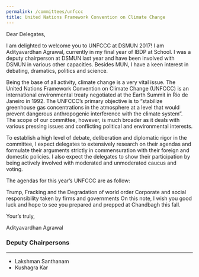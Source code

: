 ```yaml
---
permalink: /committees/unfccc
title: United Nations Framework Convention on Climate Change
---
```


Dear Delegates,

I am delighted to welcome you to UNFCCC at DSMUN 2017! I am Adityavardhan Agrawal, currently in my final year of IBDP at School. I was a deputy chairperson at DSMUN last year and have been involved with DSMUN in various other capacities. Besides MUN, I have a keen interest in debating, dramatics, politics and science.

Being the base of all activity, climate change is a very vital issue. The United Nations Framework Convention on Climate Change (UNFCCC) is an international environmental treaty negotiated at the Earth Summit in Rio de Janeiro in 1992. The UNFCCC’s primary objective is to “stabilize greenhouse gas concentrations in the atmosphere at a level that would prevent dangerous anthropogenic interference with the climate system”. The scope of our committee, however, is much broader as it deals with various pressing issues and conflicting political and environmental interests.

To establish a high level of debate, deliberation and diplomatic rigor in the committee, I expect delegates to extensively research on their agendas and formulate their arguments strictly in commensuration with their foreign and domestic policies. I also expect the delegates to show their participation by being actively involved with moderated and unmoderated caucus and voting.

The agendas for this year’s UNFCCC are as follow:

Trump, Fracking and the Degradation of world order
Corporate and social responsibility taken by firms and governments
On this note, I wish you good luck and hope to see you prepared and prepped at Chandbagh this fall.

Your’s truly,

Adityavardhan Agrawal


### Deputy Chairpersons
<hr>

- Lakshman Santhanam
- Kushagra Kar
